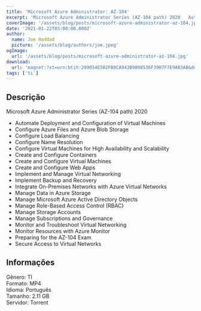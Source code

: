 ```yaml
---
title: 'Microsoft Azure Administrator: AZ-104'
excerpt: 'Microsoft Azure Administrator Series (AZ-104 path) 2020   Automate Deployment and Configuration of Virtual Machines  Configure Azure Files and Azure Blob Storage  Configure Load Balancing  Configure Name Resolution  Configure Virtual Machines for High A'
coverImage: '/assets/blog/posts/microsoft-azure-administrator-az-104.jpg'
date: '2021-01-22T03:00:00.000Z'
author:
  name: Joe Haddad
  picture: '/assets/blog/authors/joe.jpeg'
ogImage:
  url: '/assets/blog/posts/microsoft-azure-administrator-az-104.jpg'
download:
  url: 'magnet:?xt=urn:btih:209054E502FB8CA943B9098536F3907F7E9AB3AB&dn=Microsoft%20Azure%20Administrator%20Series%20%28AZ-104%20path%29%202020&tr=udp%3a%2f%2ftracker.openbittorrent.com%3a1337%2fannounce&tr=udp%3a%2f%2ftracker.opentrackr.org%3a1337%2fannounce'
tags: ['ti']
---
```

<h2>Descrição</h2>
<p></p><p>Microsoft Azure Administrator Series (AZ-104 path) 2020</p><ul><li>Automate Deployment and Configuration of Virtual Machines</li><li>Configure Azure Files and Azure Blob Storage</li><li>Configure Load Balancing</li><li>Configure Name Resolution</li><li>Configure Virtual Machines for High Availability and Scalability</li><li>Create and Configure Containers</li><li>Create and Configure Virtual Machines</li><li>Create and Configure Web Apps</li><li>Implement and Manage Virtual Networking</li><li>Implement Backup and Recovery</li><li>Integrate On-Premises Networks with Azure Virtual Networks</li><li>Manage Data in Azure Storage</li><li>Manage Microsoft Azure Active Directory Objects</li><li>Manage Role-Based Access Control (RBAC)</li><li>Manage Storage Accounts</li><li>Manage Subscriptions and Governance</li><li>Monitor and Troubleshoot Virtual Networking</li><li>Monitor Resources with Azure Monitor</li><li>Preparing for the AZ-104 Exam</li><li>Secure Access to Virtual Networks</li></ul><h2>Informações</h2><p>Gênero: TI<br/>Formato: MP4<br/>Idioma: Português<br/>Tamanho: 2.11 GB<br/>Servidor: Torrent</p>